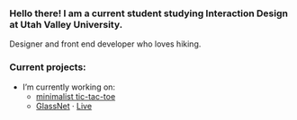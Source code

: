 ### Hello there! I am a current student studying Interaction Design at Utah Valley University. 
Designer and front end developer who loves hiking.

### Current projects:
- I’m currently working on:
  -  [minimalist tic-tac-toe](https://github.com/hunterbastian/minimalist-tictactoe)
  - [GlassNet](https://github.com/hunterbastian/glassnet) · [Live](https://glassnet.vercel.app)






<!--
**hunterbastian/hunterbastian** is a ✨ _special_ ✨ repository because its `README.md` (this file) appears on your GitHub profile.

Here are some ideas to get you started:

- 🔭 I’m currently working on ...
- 🌱 I’m currently learning design systems.
- 🤔 I’m looking for help with ...
- 💬 Ask me about ...
- 📫 How to reach me: ...
- 😄 Pronouns: ...
- ⚡ Fun fact: ...
-->
